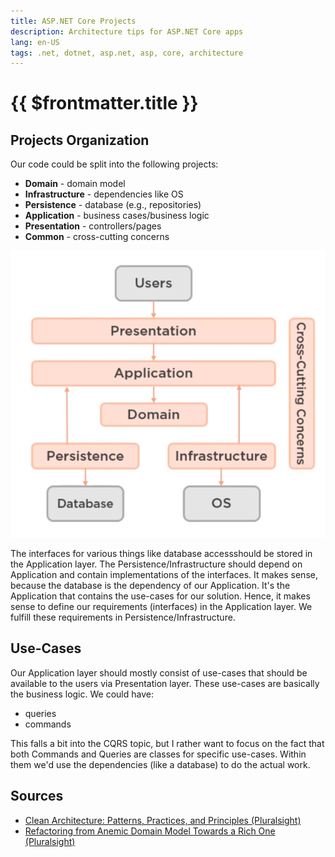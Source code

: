 ```yaml
---
title: ASP.NET Core Projects
description: Architecture tips for ASP.NET Core apps
lang: en-US
tags: .net, dotnet, asp.net, asp, core, architecture
---
```


# {{ $frontmatter.title }}

## Projects Organization

Our code could be split into the following projects:

- **Domain** - domain model
- **Infrastructure** - dependencies like OS
- **Persistence** - database (e.g., repositories)
- **Application** - business cases/business logic
- **Presentation** - controllers/pages
- **Common** - cross-cutting concerns

![](./assets/domain-focued-arch.png)

The interfaces for various things like database accessshould be stored in the
Application layer. The Persistence/Infrastructure should depend on Application
and contain implementations of the interfaces. It makes sense, because the
database is the dependency of our Application. It's the Application that
contains the use-cases for our solution. Hence, it makes sense to define our
requirements (interfaces) in the Application layer. We fulfill these
requirements in Persistence/Infrastructure.

## Use-Cases

Our Application layer should mostly consist of use-cases that should be
available to the users via Presentation layer. These use-cases are basically the
business logic. We could have:

- queries
- commands

This falls a bit into the CQRS topic, but I rather want to focus on the fact
that both Commands and Queries are classes for specific use-cases. Within them
we'd use the dependencies (like a database) to do the actual work.

## Sources

- [Clean Architecture: Patterns, Practices, and Principles
  (Pluralsight)](https://app.pluralsight.com/library/courses/clean-architecture-patterns-practices-principles)
- [Refactoring from Anemic Domain Model Towards a Rich One
  (Pluralsight)](https://app.pluralsight.com/library/courses/refactoring-anemic-domain-model)
